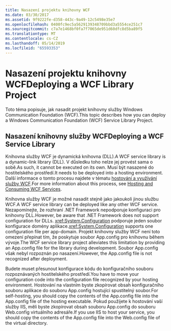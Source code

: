 ```yaml
---
title: Nasazení projektu knihovny WCF
ms.date: 03/30/2017
ms.assetid: 9f9222fe-d358-443c-9a49-12c5498e35e7
ms.openlocfilehash: 0400fc9ec5a5629139348709bbd3a5554ce251c7
ms.sourcegitcommit: c7a7e1468bf0fa7f7065de951d60dfc8d5ba89f5
ms.translationtype: MT
ms.contentlocale: cs-CZ
ms.lasthandoff: 05/14/2019
ms.locfileid: "65593353"
---
```

# <a name="deploying-a-wcf-library-project"></a><span data-ttu-id="1910d-102">Nasazení projektu knihovny WCF</span><span class="sxs-lookup"><span data-stu-id="1910d-102">Deploying a WCF Library Project</span></span>
<span data-ttu-id="1910d-103">Toto téma popisuje, jak nasadit projekt knihovny služby Windows Communication Foundation (WCF).</span><span class="sxs-lookup"><span data-stu-id="1910d-103">This topic describes how you can deploy a Windows Communication Foundation (WCF) Service Library Project.</span></span>  
  
## <a name="deploying-a-wcf-service-library"></a><span data-ttu-id="1910d-104">Nasazení knihovny služby WCF</span><span class="sxs-lookup"><span data-stu-id="1910d-104">Deploying a WCF Service Library</span></span>  
 <span data-ttu-id="1910d-105">Knihovna služby WCF je dynamická knihovna (DLL).</span><span class="sxs-lookup"><span data-stu-id="1910d-105">A WCF service library is a dynamic-link library (DLL).</span></span> <span data-ttu-id="1910d-106">V důsledku toho nelze jej provést sama o sobě.</span><span class="sxs-lookup"><span data-stu-id="1910d-106">As such, it cannot be executed on its own.</span></span> <span data-ttu-id="1910d-107">Musí být nasazené do hostitelského prostředí.</span><span class="sxs-lookup"><span data-stu-id="1910d-107">It needs to be deployed into a hosting environment.</span></span> <span data-ttu-id="1910d-108">Další informace o tomto procesu najdete v tématu [hostování a využívání služby WCF](https://go.microsoft.com/fwlink/?LinkId=99932).</span><span class="sxs-lookup"><span data-stu-id="1910d-108">For more information about this process, see [Hosting and Consuming WCF Services](https://go.microsoft.com/fwlink/?LinkId=99932).</span></span>  
  
 <span data-ttu-id="1910d-109">Knihovna služby WCF je možné nasadit stejně jako jakoukoli jinou službu WCF.</span><span class="sxs-lookup"><span data-stu-id="1910d-109">A WCF service library can be deployed like any other WCF service.</span></span> <span data-ttu-id="1910d-110">Nezapomínejte, že rozhraní .NET Framework nepodporuje konfiguraci pro knihovny DLL.</span><span class="sxs-lookup"><span data-stu-id="1910d-110">However, be aware that .NET Framework does not support configuration for DLLs.</span></span> <span data-ttu-id="1910d-111"><xref:System.Configuration> podporuje jeden soubor konfigurace domény aplikace.</span><span class="sxs-lookup"><span data-stu-id="1910d-111"><xref:System.Configuration> supports one configuration file per app-domain.</span></span> <span data-ttu-id="1910d-112">Projekt knihovny služby WCF není toto omezení přepínat tím, že poskytuje soubor App.config pro knihovnu během vývoje.</span><span class="sxs-lookup"><span data-stu-id="1910d-112">The WCF service library project alleviates this limitation by providing an App.config file for the library during development.</span></span> <span data-ttu-id="1910d-113">Soubor App.config však nebyl rozpoznán po nasazení.</span><span class="sxs-lookup"><span data-stu-id="1910d-113">However, the App.config file is not recognized after deployment.</span></span>  
  
 <span data-ttu-id="1910d-114">Budete muset přesunout konfigurace kódu do konfiguračního souboru rozpoznávaných hostitelského prostředí.</span><span class="sxs-lookup"><span data-stu-id="1910d-114">You have to move your configuration code into the configuration file recognized by your hosting environment.</span></span> <span data-ttu-id="1910d-115">Hostování na vlastním byste zkopírovat obsah konfiguračního souboru aplikace do souboru App.config hostující spustitelný soubor.</span><span class="sxs-lookup"><span data-stu-id="1910d-115">For self-hosting, you should copy the contents of the App.config file into the App.config file of the hosting executable.</span></span> <span data-ttu-id="1910d-116">Pokud použijete k hostování vaší služby IIS, měli byste zkopírovat obsah souboru App.config do souboru Web.config virtuálního adresáře.</span><span class="sxs-lookup"><span data-stu-id="1910d-116">If you use IIS to host your service, you should copy the contents of the App.config file into the Web.config file of the virtual directory.</span></span>
